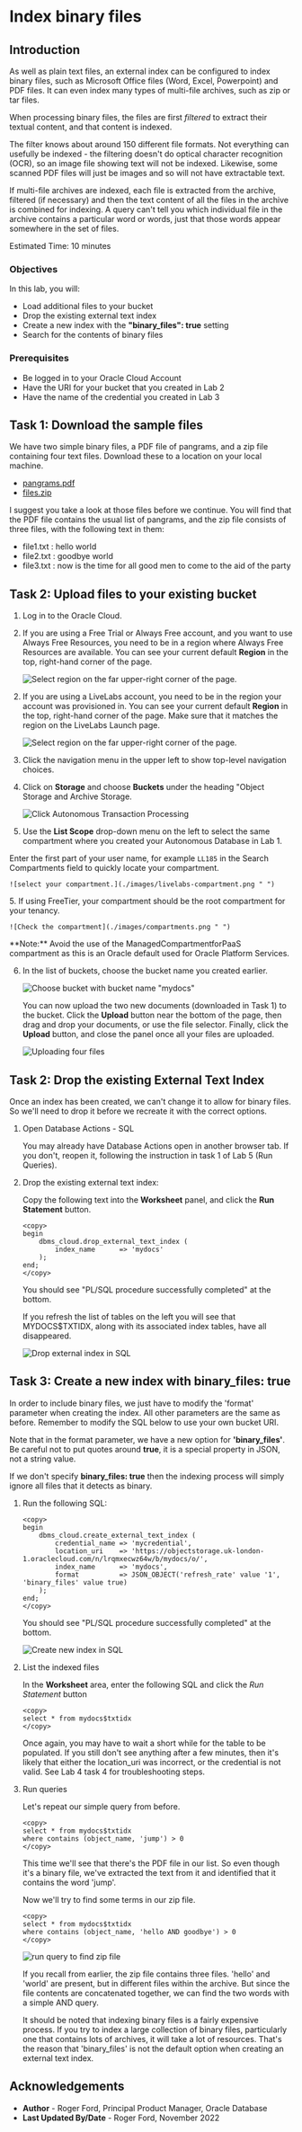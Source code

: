 # Index binary files

## Introduction

As well as plain text files, an external index can be configured to index binary files, such as Microsoft Office files (Word, Excel, Powerpoint) and PDF files. It can even index many types of multi-file archives, such as zip or tar files.

When processing binary files, the files are first *filtered* to extract their textual content, and that content is indexed. 

The filter knows about around 150 different file formats. Not everything can usefully be indexed - the filtering doesn't do optical character recognition (OCR), so an image file showing text will not be indexed. Likewise, some scanned PDF files will just be images and so will not have extractable text.

If multi-file archives are indexed, each file is extracted from the archive, filtered (if necessary) and then the text content of all the files in the archive is combined for indexing. A query can't tell you which individual file in the archive contains a particular word or words, just that those words appear somewhere in the set of files.

Estimated Time: 10 minutes

### Objectives

In this lab, you will:

* Load additional files to your bucket
* Drop the existing external text index
* Create a new index with the **"binary_files": true** setting
* Search for the contents of binary files

### Prerequisites

* Be logged in to your Oracle Cloud Account
* Have the URI for your bucket that you created in Lab 2
* Have the name of the credential you created in Lab 3

## Task 1: Download the sample files

We have two simple binary files, a PDF file of pangrams, and a zip file containing four text files. Download these to a location on your local machine.

* [pangrams.pdf](./files/pangrams.pdf?download=1 "pangrams.pdf download")
* [files.zip](./files/files.zip?download=1 "files.zip download")

I suggest you take a look at those files before we continue. You will find that the PDF file contains the usual list of pangrams, and the zip file consists of three files, with the following text in them:

* file1.txt : hello world
* file2.txt : goodbye world
* file3.txt : now is the time for all good men to come to the aid of the party

## Task 2: Upload files to your existing bucket

1. Log in to the Oracle Cloud.

<if type="freetier">

2. If you are using a Free Trial or Always Free account, and you want to use Always Free Resources, you need to be in a region where Always Free Resources are available. You can see your current default **Region** in the top, right-hand corner of the page.

    ![Select region on the far upper-right corner of the page.](./images/region.png " ")

</if>
<if type="livelabs">

2. If you are using a LiveLabs account, you need to be in the region your account was provisioned in. You can see your current default **Region** in the top, right-hand corner of the page. Make sure that it matches the region on the LiveLabs Launch page.

    ![Select region on the far upper-right corner of the page.](./images/region.png " ")

</if>

3. Click the navigation menu in the upper left to show top-level navigation choices.

4. Click on **Storage** and choose **Buckets** under the heading "Object Storage and Archive Storage.

    ![Click Autonomous Transaction Processing](./images/buckets.png " ")

5. Use the __List Scope__ drop-down menu on the left to select the same compartment where you created your Autonomous Database in Lab 1.

<if type="livelabs">Enter the first part of your user name, for example `LL185` in the Search Compartments field to quickly locate your compartment.

    ![select your compartment.](./images/livelabs-compartment.png " ")

</if>
<if type="freetier">
5. If using FreeTier, your compartment should be the root compartment for your tenancy.

    ![Check the compartment](./images/compartments.png " ")
</if>

<if type="freetier">
   **Note:** Avoid the use of the ManagedCompartmentforPaaS compartment as this is an Oracle default used for Oracle Platform Services.
</if>

6. In the list of buckets, choose the bucket name you created earlier. 

    ![Choose bucket with bucket name "mydocs"](./images/choose-bucket.png " ")

    You can now upload the two new documents (downloaded in Task 1) to the bucket. Click the **Upload** button near the bottom of the page, then drag and drop your documents, or use the file selector. Finally, click the **Upload** button, and close the panel once all your files are uploaded.

    ![Uploading four files](./images/upload-binaries.png " ")

## Task 2: Drop the existing External Text Index

Once an index has been created, we can't change it to allow for binary files. So we'll need to drop it before we recreate it with the correct options.

1. Open Database Actions - SQL

    You may already have Database Actions open in another browser tab. If you don't, reopen it, following the instruction in task 1 of Lab 5 (Run Queries).

2. Drop the existing external text index:

    Copy the following text into the **Worksheet** panel, and click the **Run Statement** button.

    ```
    <copy>
    begin
        dbms_cloud.drop_external_text_index (
            index_name      => 'mydocs'
        );
    end;
    </copy>
    ```
    You should see "PL/SQL procedure successfully completed" at the bottom.

    If you refresh the list of tables on the left you will see that MYDOCS$TXTIDX, along with its associated index tables, have all disappeared.

    ![Drop external index in SQL](./images/drop-index.png " ")

## Task 3: Create a new index with **binary_files: true**

In order to include binary files, we just have to modify the 'format' parameter when creating the index. All other parameters are the same as before. Remember to modify the SQL below to use your own bucket URI.

Note that in the format parameter, we have a new option for **'binary_files'**. Be careful not to put quotes around **true**, it is a special property in JSON, not a string value.

If we don't specify **binary_files: true** then the indexing process will simply ignore all files that it detects as binary.

1. Run the following SQL:

    ```
    <copy>
    begin
        dbms_cloud.create_external_text_index (
            credential_name => 'mycredential',
            location_uri    => 'https://objectstorage.uk-london-1.oraclecloud.com/n/lrqmxecwz64w/b/mydocs/o/',
            index_name      => 'mydocs',
            format          => JSON_OBJECT('refresh_rate' value '1', 'binary_files' value true)
        );
    end;
    </copy>
    ```
    You should see "PL/SQL procedure successfully completed" at the bottom.

    ![Create new index in SQL](./images/create-new-index.png " ")

3. List the indexed files

    In the **Worksheet** area, enter the following SQL and click the *Run Statement* button

    ```
    <copy>
    select * from mydocs$txtidx
    </copy>
    ```

    Once again, you may have to wait a short while for the table to be populated. If you still don't see anything after a few minutes, then it's likely that either the location_uri was incorrect, or the credential is not valid. See Lab 4 task 4 for troubleshooting steps.

4. Run queries

    Let's repeat our simple query from before.

    ```
    <copy>
    select * from mydocs$txtidx 
    where contains (object_name, 'jump') > 0
    </copy>
    ```

    This time we'll see that there's the PDF file in our list. So even though it's a binary file, we've extracted the text from it and identified that it contains the word 'jump'.

    Now we'll try to find some terms in our zip file.

    ```
    <copy>
    select * from mydocs$txtidx 
    where contains (object_name, 'hello AND goodbye') > 0
    </copy>
    ```

    ![run query to find zip file](./images/zip-query.png " ")

    If you recall from earlier, the zip file contains three files. 'hello' and 'world' are present, but in different files within the archive. But since the file contents are concatenated together, we can find the two words with a simple AND query.

    It should be noted that indexing binary files is a fairly expensive process. If you try to index a large collection of binary files, particularly one that contains lots of archives, it will take a lot of resources. That's the reason that 'binary_files' is not the default option when creating an external text index.

## Acknowledgements

- **Author** - Roger Ford, Principal Product Manager, Oracle Database
- **Last Updated By/Date** - Roger Ford, November 2022

